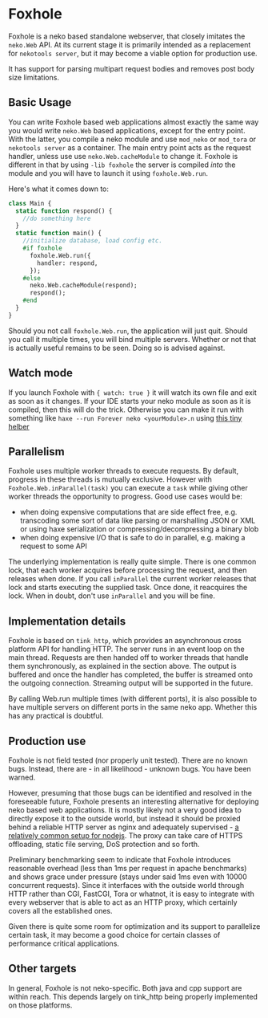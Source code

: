 # Foxhole

Foxhole is a neko based standalone webserver, that closely imitates the `neko.Web` API. At its current stage it is primarily intended as a replacement for `nekotools server`, but it may become a viable option for production use.

It has support for parsing multipart request bodies and removes post body size limitations.

## Basic Usage

You can write Foxhole based web applications almost exactly the same way you would write `neko.Web` based applications, except for the entry point. With the latter, you compile a neko module and use `mod_neko` or `mod_tora` or `nekotools server` as a container. The main entry point acts as the request handler, unless use use `neko.Web.cacheModule` to change it. Foxhole is different in that by using `-lib foxhole` the server is compiled *into* the module and you will have to launch it using `foxhole.Web.run`.

Here's what it comes down to:

```haxe
class Main {
  static function respond() {
    //do something here
  }
  static function main() {
    //initialize database, load config etc.
    #if foxhole
      foxhole.Web.run({
        handler: respond,
      });    
    #else
      neko.Web.cacheModule(respond);
      respond();
    #end
  }
}
```

Should you not call `foxhole.Web.run`, the application will just quit. Should you call it multiple times, you will bind multiple servers. Whether or not that is actually useful remains to be seen. Doing so is advised against.

## Watch mode

If you launch Foxhole with `{ watch: true }` it will watch its own file and exit as soon as it changes. If your IDE starts your neko module as soon as it is compiled, then this will do the trick. Otherwise you can make it run with something like `haxe --run Forever neko <yourModule>.n` using [this tiny helber](https://gist.github.com/back2dos/60015d7c331cff5552ab)

## Parallelism

Foxhole uses multiple worker threads to execute requests. By default, progress in these threads is mutually exclusive. However with `Foxhole.Web.inParallel(task)` you can execute a `task` while giving other worker threads the opportunity to progress. Good use cases would be:

- when doing expensive computations that are side effect free, e.g. transcoding some sort of data like parsing or marshalling JSON or XML or using haxe serialization or compressing/decompressing a binary blob
- when doing expensive I/O that is safe to do in parallel, e.g. making a request to some API

The underlying implementation is really quite simple. There is one common lock, that each worker acquires before processing the request, and then releases when done. If you call `inParallel` the current worker releases that lock and starts executing the supplied task. Once done, it reacquires the lock. When in doubt, don't use `inParallel` and you will be fine.

## Implementation details

Foxhole is based on `tink_http`, which provides an asynchronous cross platform API for handling HTTP. The server runs in an event loop on the main thread. Requests are then handed off to worker threads that handle them synchronously, as explained in the section above. The output is buffered and once the handler has completed, the buffer is streamed onto the outgoing connection. Streaming output will be supported in the future.

By calling Web.run multiple times (with different ports), it is also possible to have multiple servers on different ports in the same neko app. Whether this has any practical is doubtful.

## Production use

Foxhole is not field tested (nor properly unit tested). There are no known bugs. Instead, there are - in all likelihood - unknown bugs. You have been warned.

However, presuming that those bugs can be identified and resolved in the foreseeable future, Foxhole presents an interesting alternative for deploying neko based web applications. It is mostly likely not a very good idea to directly expose it to the outside world, but instead it should be proxied behind a reliable HTTP server as nginx and adequately supervised - [a relatively common setup for nodejs](http://stackoverflow.com/a/5015178/111466). The proxy can take care of HTTPS offloading, static file serving, DoS protection and so forth.

Preliminary benchmarking seem to indicate that Foxhole introduces reasonable overhead (less than 1ms per request in apache benchmarks) and shows grace under pressure (stays under said 1ms even with 10000 concurrent requests). Since it interfaces with the outside world through HTTP rather than CGI, FastCGI, Tora or whatnot, it is easy to integrate with every webserver that is able to act as an HTTP proxy, which certainly covers all the established ones.

Given there is quite some room for optimization and its support to parallelize certain task, it may become a good choice for certain classes of performance critical applications.

## Other targets

In general, Foxhole is not neko-specific. Both java and cpp support are within reach. This depends largely on tink_http being properly implemented on those platforms.